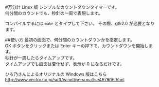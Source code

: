 #万分計 Linux 版
シンプルなカウントダウンタイマーです。  
何分間のカウントでも、秒針の一周で表現します。

コンパイルするには `make` とタイプして下さい。
その際、gtk2.0 が必要となります。

##使い方
最初の画面で、何分間のカウントダウンかを指定します。  
OK ボタンをクリックまたは Enter キーの押下で、カウントダウンを開始します。  
秒針が一周したらタイムアップです。  
タイムアップでも画面は変化せず、表示が 0 になるだけです。

ひろ乃さんによるオリジナルの Windows 版はこちら  
<http://www.vector.co.jp/soft/winnt/personal/se497606.html>


